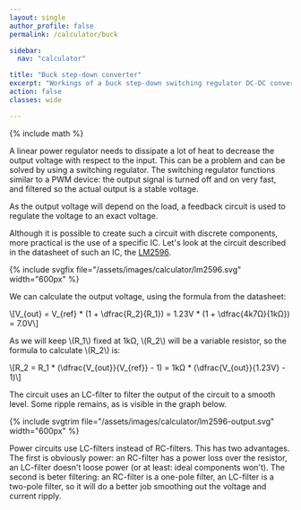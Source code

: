 ```yaml
---
layout: single
author_profile: false
permalink: /calculator/buck

sidebar:
  nav: "calculator"

title: "Buck step-down converter"
excerpt: "Workings of a buck step-down switching regulator DC-DC converter"
action: false
classes: wide

---
```

{% include math %}

A linear power regulator needs to dissipate a lot of heat to decrease the output voltage with respect to the input. This can be a problem and can be solved by using a switching regulator. The switching regulator functions similar to a PWM device: the output signal is turned off and on very fast, and filtered so the actual output is a stable voltage.

As the output voltage will depend on the load, a feedback circuit is used to regulate the voltage to an exact voltage.

Although it is possible to create such a circuit with discrete components, more practical is the use of a specific IC. Let's look at the circuit described in the datasheet of such an IC, the [LM2596](https://www.ti.com/lit/ds/symlink/lm2596.pdf).

{% include svgfix file="/assets/images/calculator/lm2596.svg" width="600px" %}

We can calculate the output voltage, using the formula from the datasheet:

\\[V_{out} = V_{ref} * (1 + \dfrac{R_2}{R_1}) = 1.23V * (1 + \dfrac{4k7Ω}{1kΩ}) = 7.0V\\]

As we will keep \\(R_1\\) fixed at 1kΩ, \\(R_2\\) will be a variable resistor, so the formula to calculate \\(R_2\\) is:

\\[R_2 = R_1 * (\dfrac{V_{out}}{V_{ref}} - 1) = 1kΩ * (\dfrac{V_{out}}{1.23V} - 1)\\]

The circuit uses an LC-filter to filter the output of the circuit to a smooth level. Some ripple remains, as is visible in the graph below.

{% include svgtrim file="/assets/images/calculator/lm2596-output.svg" width="600px" %}

Power circuits use LC-filters instead of RC-filters. This has two advantages. The first is obviously power: an RC-filter has a power loss over the resistor, an LC-filter doesn't loose power (or at least: ideal components won't). The second is beter filtering: an RC-filter is a one-pole filter, an LC-filter is a two-pole filter, so it will do a better job smoothing out the voltage and current ripply.
